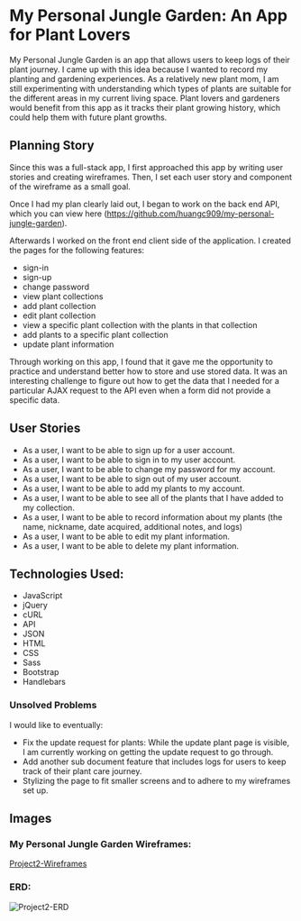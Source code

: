 # My Personal Jungle Garden: An App for Plant Lovers

My Personal Jungle Garden is an app that allows users to keep logs of their plant journey. I came up with this idea because I wanted to record my planting and gardening experiences. As a relatively new plant mom, I am still experimenting with understanding which types of plants are suitable for the different areas in my current living space. Plant lovers and gardeners would benefit from this app as it tracks their plant growing history, which could help them with future plant growths.


## Planning Story

Since this was a full-stack app, I first approached this app by writing user stories and creating wireframes. Then, I set each user story and component of the wireframe as a small goal.

Once I had my plan clearly laid out, I began to work on the back end API, which you can view here (https://github.com/huangc909/my-personal-jungle-garden).

Afterwards I worked on the front end client side of the application. I created the pages for the following features:
- sign-in
- sign-up
- change password
- view plant collections
- add plant collection
- edit plant collection
- view a specific plant collection with the plants in that collection
- add plants to a specific plant collection
- update plant information

Through working on this app, I found that it gave me the opportunity to practice and understand better how to store and use stored data. It was an interesting challenge to figure out how to get the data that I needed for a particular AJAX request to the API even when a form did not provide a specific data.


## User Stories

- As a user, I want to be able to sign up for a user account.
- As a user, I want to be able to sign in to my user account.
- As a user, I want to be able to change my password for my account.
- As a user, I want to be able to sign out of my user account.
- As a user, I want to be able to add my plants to my account.
- As a user, I want to be able to see all of the plants that I have added to my collection.
- As a user, I want to be able to record information about my plants (the name, nickname, date acquired, additional notes, and logs)
- As a user, I want to be able to edit my plant information.
- As a user, I want to be able to delete my plant information.


## Technologies Used:

- JavaScript
- jQuery
- cURL
- API
- JSON
- HTML
- CSS
- Sass
- Bootstrap
- Handlebars

### Unsolved Problems
I would like to eventually:
- Fix the update request for plants: While the update plant page is visible, I am currently working on getting the update request to go through.
- Add another sub document feature that includes logs for users to keep track of their plant care journey.
- Stylizing the page to fit smaller screens and to adhere to my wireframes set up.

## Images
### My Personal Jungle Garden Wireframes:

[Project2-Wireframes](https://github.com/huangc909/my-personal-jungle-garden-client/files/4876298/Project2-Wireframes.3.pdf)


### ERD:

![Project2-ERD](https://user-images.githubusercontent.com/53062479/85951910-234e6680-b934-11ea-89b7-c2632aa3394c.png)
